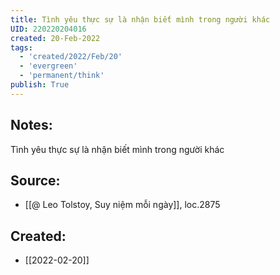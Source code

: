 ```yaml
---
title: Tình yêu thực sự là nhận biết mình trong người khác
UID: 220220204016
created: 20-Feb-2022
tags:
  - 'created/2022/Feb/20'
  - 'evergreen'
  - 'permanent/think'
publish: True
---
```

## Notes:
Tình yêu thực sự là nhận biết mình trong người khác

## Source:
- [[@ Leo Tolstoy, Suy niệm mỗi ngày]], loc.2875



## Created:
- [[2022-02-20]]
